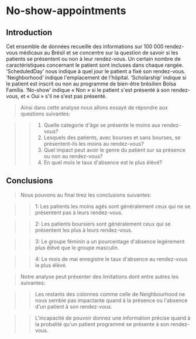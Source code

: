 # No-show-appointments
## Introduction
Cet ensemble de données recueille des informations sur 100 000 rendez-vous médicaux au Brésil et se concentre sur la question de savoir si les patients se présentent ou non à leur rendez-vous. Un certain nombre de caractéristiques concernant le patient sont incluses dans chaque rangée. 
‘ScheduledDay’ nous indique à quel jour le patient a fixé son rendez-vous. ‘Neighborhood’ indique l'emplacement de l'hôpital. ‘Scholarship’ indique si le patient est inscrit ou non au programme de bien-être brésilien Bolsa Família. ‘No-show’ indique « Non » si le patient s'est présenté à son rendez-vous, et « Oui » s'il ne s'est pas présenté.


> Ainsi dans cette analyse nous allons essayé de répondre aux questions suivantes:

>> 1. Quelle categorie d'âge se présente le moins aux rendez-vous?
>> 2. Lesquels des patients, avec bourses et sans bourses, se présentent-ils les moins au rendez-vous?
>> 3. Quel impact peut avoir le genre du patient sur sa présence ou non au rendez-vous?
>> 4. En quel mois le taux d'absence est le plus élèvé?

## Conclusions
> Nous pouvons au final tirez les conclusions suivantes:

>> 1: Les patients les moins agés sont généralement ceux qui ne se présentent pas à leurs rendez-vous.

>> 2: Les patients boursiers sont généralement ceux qui se présentent les plus à leurs rendez-vous.

>> 3: Le groupe féminin a un pourcentage d'absence legèrement plus élèvé que le groupe masculin.

>> 4: Le mois de mai enregistre le taux d'absence au rendez-vous le plus élèvé.

> Notre analyse peut présenter des limitations dont entre autres les suivantes:

>> Les restants des colonnes comme celle de Neighbourhood ne nous semble pas impactante quand à la présence ou l'absence d'un patient à son rendez-vous.

>> L'incapacité de pouvoir donnez une information précise quand à la probalité qu'un patient programmé se présente à son rendez-vous.
